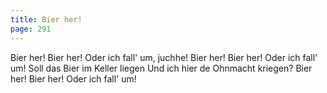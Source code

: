 ```yaml
---
title: Bier her!
page: 291
---  
```


Bier her! Bier her!
Oder ich fall' um, juchhe!
Bier her! Bier her!
Oder ich fall' um!
Soll das Bier im Keller liegen
Und ich hier de Ohnmacht kriegen?
Bier her! Bier her!
Oder ich fall' um!